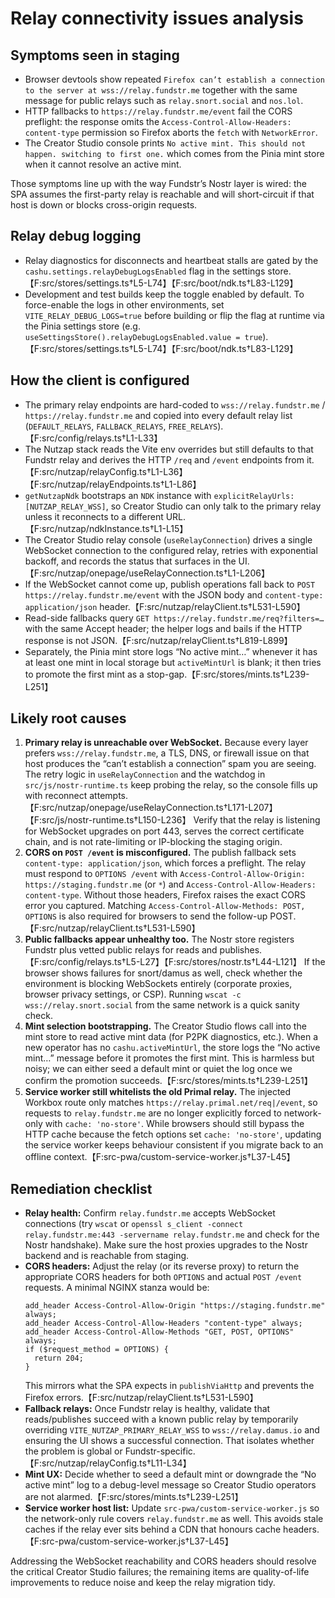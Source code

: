 # Relay connectivity issues analysis

## Symptoms seen in staging
- Browser devtools show repeated `Firefox can’t establish a connection to the server at wss://relay.fundstr.me` together with the same message for public relays such as `relay.snort.social` and `nos.lol`.
- HTTP fallbacks to `https://relay.fundstr.me/event` fail the CORS preflight: the response omits the `Access-Control-Allow-Headers: content-type` permission so Firefox aborts the `fetch` with `NetworkError`.
- The Creator Studio console prints `No active mint. This should not happen. switching to first one.` which comes from the Pinia mint store when it cannot resolve an active mint.

Those symptoms line up with the way Fundstr’s Nostr layer is wired: the SPA assumes the first-party relay is reachable and will short-circuit if that host is down or blocks cross-origin requests.

## Relay debug logging
- Relay diagnostics for disconnects and heartbeat stalls are gated by the `cashu.settings.relayDebugLogsEnabled` flag in the settings store.【F:src/stores/settings.ts†L5-L74】【F:src/boot/ndk.ts†L83-L129】
- Development and test builds keep the toggle enabled by default. To force-enable the logs in other environments, set `VITE_RELAY_DEBUG_LOGS=true` before building or flip the flag at runtime via the Pinia settings store (e.g. `useSettingsStore().relayDebugLogsEnabled.value = true`).【F:src/stores/settings.ts†L5-L74】【F:src/boot/ndk.ts†L83-L129】

## How the client is configured
- The primary relay endpoints are hard-coded to `wss://relay.fundstr.me` / `https://relay.fundstr.me` and copied into every default relay list (`DEFAULT_RELAYS`, `FALLBACK_RELAYS`, `FREE_RELAYS`).【F:src/config/relays.ts†L1-L33】
- The Nutzap stack reads the Vite env overrides but still defaults to that Fundstr relay and derives the HTTP `/req` and `/event` endpoints from it.【F:src/nutzap/relayConfig.ts†L1-L36】【F:src/nutzap/relayEndpoints.ts†L1-L86】
- `getNutzapNdk` bootstraps an `NDK` instance with `explicitRelayUrls: [NUTZAP_RELAY_WSS]`, so Creator Studio can only talk to the primary relay unless it reconnects to a different URL.【F:src/nutzap/ndkInstance.ts†L1-L15】
- The Creator Studio relay console (`useRelayConnection`) drives a single WebSocket connection to the configured relay, retries with exponential backoff, and records the status that surfaces in the UI.【F:src/nutzap/onepage/useRelayConnection.ts†L1-L206】
- If the WebSocket cannot come up, publish operations fall back to `POST https://relay.fundstr.me/event` with the JSON body and `content-type: application/json` header.【F:src/nutzap/relayClient.ts†L531-L590】
- Read-side fallbacks query `GET https://relay.fundstr.me/req?filters=…` with the same Accept header; the helper logs and bails if the HTTP response is not JSON.【F:src/nutzap/relayClient.ts†L819-L899】
- Separately, the Pinia mint store logs “No active mint…” whenever it has at least one mint in local storage but `activeMintUrl` is blank; it then tries to promote the first mint as a stop-gap.【F:src/stores/mints.ts†L239-L251】

## Likely root causes
1. **Primary relay is unreachable over WebSocket.** Because every layer prefers `wss://relay.fundstr.me`, a TLS, DNS, or firewall issue on that host produces the “can’t establish a connection” spam you are seeing. The retry logic in `useRelayConnection` and the watchdog in `src/js/nostr-runtime.ts` keep probing the relay, so the console fills up with reconnect attempts.【F:src/nutzap/onepage/useRelayConnection.ts†L171-L207】【F:src/js/nostr-runtime.ts†L150-L236】 Verify that the relay is listening for WebSocket upgrades on port 443, serves the correct certificate chain, and is not rate-limiting or IP-blocking the staging origin.
2. **CORS on `POST /event` is misconfigured.** The publish fallback sets `content-type: application/json`, which forces a preflight. The relay must respond to `OPTIONS /event` with `Access-Control-Allow-Origin: https://staging.fundstr.me` (or `*`) and `Access-Control-Allow-Headers: content-type`. Without those headers, Firefox raises the exact CORS error you captured. Matching `Access-Control-Allow-Methods: POST, OPTIONS` is also required for browsers to send the follow-up POST.【F:src/nutzap/relayClient.ts†L531-L590】
3. **Public fallbacks appear unhealthy too.** The Nostr store registers Fundstr plus vetted public relays for reads and publishes.【F:src/config/relays.ts†L5-L27】【F:src/stores/nostr.ts†L44-L121】 If the browser shows failures for snort/damus as well, check whether the environment is blocking WebSockets entirely (corporate proxies, browser privacy settings, or CSP). Running `wscat -c wss://relay.snort.social` from the same network is a quick sanity check.
4. **Mint selection bootstrapping.** The Creator Studio flows call into the mint store to read active mint data (for P2PK diagnostics, etc.). When a new operator has no `cashu.activeMintUrl`, the store logs the “No active mint…” message before it promotes the first mint. This is harmless but noisy; we can either seed a default mint or quiet the log once we confirm the promotion succeeds.【F:src/stores/mints.ts†L239-L251】
5. **Service worker still whitelists the old Primal relay.** The injected Workbox route only matches `https://relay.primal.net/req|/event`, so requests to `relay.fundstr.me` are no longer explicitly forced to network-only with `cache: 'no-store'`. While browsers should still bypass the HTTP cache because the fetch options set `cache: 'no-store'`, updating the service worker keeps behaviour consistent if you migrate back to an offline context.【F:src-pwa/custom-service-worker.js†L37-L45】

## Remediation checklist
- **Relay health:** Confirm `relay.fundstr.me` accepts WebSocket connections (try `wscat` or `openssl s_client -connect relay.fundstr.me:443 -servername relay.fundstr.me` and check for the Nostr handshake). Make sure the host proxies upgrades to the Nostr backend and is reachable from staging.
- **CORS headers:** Adjust the relay (or its reverse proxy) to return the appropriate CORS headers for both `OPTIONS` and actual `POST /event` requests. A minimal NGINX stanza would be:
  ```nginx
  add_header Access-Control-Allow-Origin "https://staging.fundstr.me" always;
  add_header Access-Control-Allow-Headers "content-type" always;
  add_header Access-Control-Allow-Methods "GET, POST, OPTIONS" always;
  if ($request_method = OPTIONS) {
    return 204;
  }
  ```
  This mirrors what the SPA expects in `publishViaHttp` and prevents the Firefox errors.【F:src/nutzap/relayClient.ts†L531-L590】
- **Fallback relays:** Once Fundstr relay is healthy, validate that reads/publishes succeed with a known public relay by temporarily overriding `VITE_NUTZAP_PRIMARY_RELAY_WSS` to `wss://relay.damus.io` and ensuring the UI shows a successful connection. That isolates whether the problem is global or Fundstr-specific.【F:src/nutzap/relayConfig.ts†L11-L34】
- **Mint UX:** Decide whether to seed a default mint or downgrade the “No active mint” log to a debug-level message so Creator Studio operators are not alarmed.【F:src/stores/mints.ts†L239-L251】
- **Service worker host list:** Update `src-pwa/custom-service-worker.js` so the network-only rule covers `relay.fundstr.me` as well. This avoids stale caches if the relay ever sits behind a CDN that honours cache headers.【F:src-pwa/custom-service-worker.js†L37-L45】

Addressing the WebSocket reachability and CORS headers should resolve the critical Creator Studio failures; the remaining items are quality-of-life improvements to reduce noise and keep the relay migration tidy.
